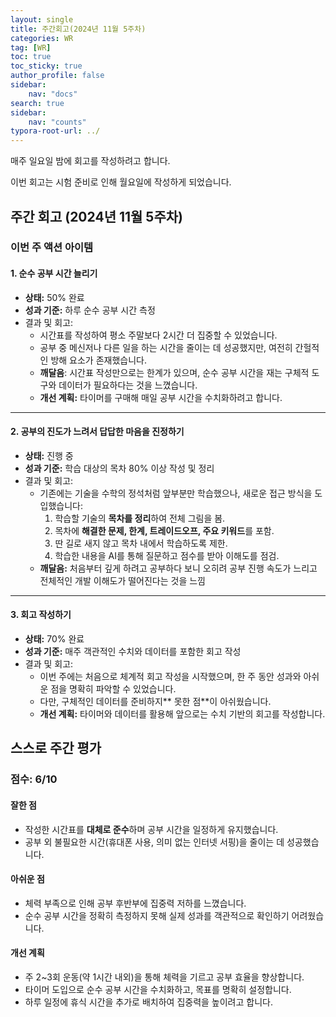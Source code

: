 ```yaml
---
layout: single
title: 주간회고(2024년 11월 5주차)
categories: WR
tag: [WR]
toc: true
toc_sticky: true
author_profile: false
sidebar:
    nav: "docs"
search: true
sidebar:
    nav: "counts"
typora-root-url: ../
---
```

  

매주 일요일 밤에 회고를 작성하려고 합니다.

이번 회고는 시험 준비로 인해 월요일에 작성하게 되었습니다.  



## 주간 회고 (2024년 11월 5주차)

### 이번 주 액션 아이템

#### **1. 순수 공부 시간 늘리기**

- **상태:** 50% 완료
- **성과 기준:** 하루 순수 공부 시간 측정
- 결과 및 회고:
  - 시간표를 작성하여 평소 주말보다 2시간 더 집중할 수 있었습니다.
  - 공부 중 메신저나 다른 일을 하는 시간을 줄이는 데 성공했지만, 여전히 간헐적인 방해 요소가 존재했습니다.
  - **깨달음**: 시간표 작성만으로는 한계가 있으며, 순수 공부 시간을 재는 구체적 도구와 데이터가 필요하다는 것을 느꼈습니다.
  - **개선 계획:** 타이머를 구매해 매일 공부 시간을 수치화하려고 합니다.

------

#### **2. 공부의 진도가 느려서 답답한 마음을 진정하기**

- **상태:** 진행 중
- **성과 기준:** 학습 대상의 목차 80% 이상 작성 및 정리
- 결과 및 회고:
  - 기존에는 기술을 수학의 정석처럼 앞부분만 학습했으나, 새로운 접근 방식을 도입했습니다:
    1. 학습할 기술의 **목차를 정리**하여 전체 그림을 봄.
    2. 목차에 **해결한 문제, 한계, 트레이드오프, 주요 키워드**를 포함.
    3. 딴 길로 새지 않고 목차 내에서 학습하도록 제한.
    4. 학습한 내용을 AI를 통해 질문하고 점수를 받아 이해도를 점검.
  - **깨달음:** 처음부터 깊게 하려고 공부하다 보니 오히려 공부 진행 속도가 느리고 전체적인 개발 이해도가 떨어진다는 것을 느낌

------

#### **3. 회고 작성하기**

- **상태:** 70% 완료
- **성과 기준:** 매주 객관적인 수치와 데이터를 포함한 회고 작성
- 결과 및 회고:
  - 이번 주에는 처음으로 체계적 회고 작성을 시작했으며, 한 주 동안 성과와 아쉬운 점을 명확히 파악할 수 있었습니다.
  - 다만, 구체적인 데이터를 준비하지** 못한 점**이 아쉬웠습니다.
  - **개선 계획:** 타이머와 데이터를 활용해 앞으로는 수치 기반의 회고를 작성합니다.



## 스스로 주간 평가

### 점수: **6/10**

#### **잘한 점**

- 작성한 시간표를 **대체로 준수**하며 공부 시간을 일정하게 유지했습니다.
- 공부 외 불필요한 시간(휴대폰 사용, 의미 없는 인터넷 서핑)을 줄이는 데 성공했습니다.

#### **아쉬운 점**

- 체력 부족으로 인해 공부 후반부에 집중력 저하를 느꼈습니다.
- 순수 공부 시간을 정확히 측정하지 못해 실제 성과를 객관적으로 확인하기 어려웠습니다.

#### **개선 계획**

- 주 2~3회 운동(약 1시간 내외)을 통해 체력을 기르고 공부 효율을 향상합니다.
- 타이머 도입으로 순수 공부 시간을 수치화하고, 목표를 명확히 설정합니다.
- 하루 일정에 휴식 시간을 추가로 배치하여 집중력을 높이려고 합니다.
